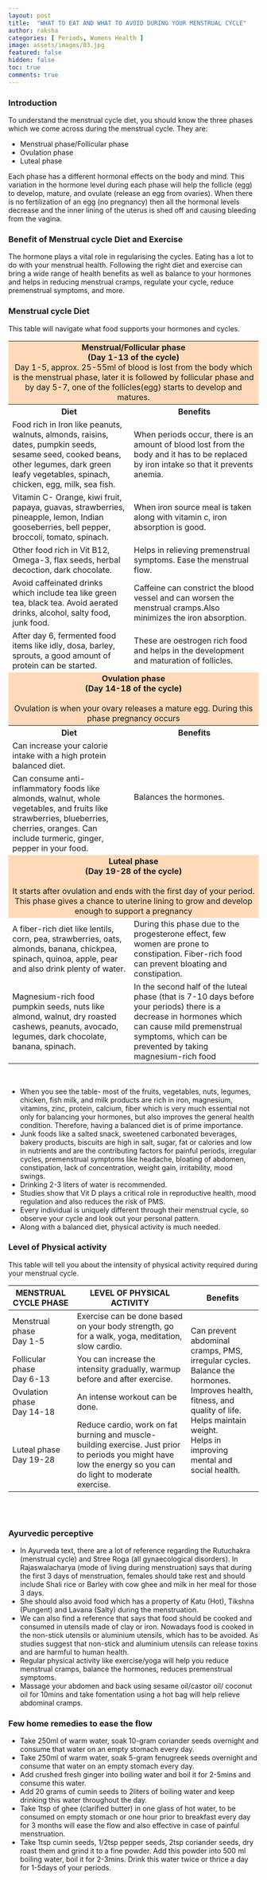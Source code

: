 ```yaml
---
layout: post
title:  "WHAT TO EAT AND WHAT TO AVOID DURING YOUR MENSTRUAL CYCLE"
author: raksha
categories: [ Periods, Womens Health ]
image: assets/images/03.jpg
featured: false
hidden: false
toc: true
comments: true
---
```

### Introduction
To understand the menstrual cycle diet, you should know the three phases which we come across during the menstrual cycle. They are:
+ Menstrual phase/Follicular phase
+ Ovulation phase
+ Luteal phase

Each phase has a different hormonal effects on the body and mind. This variation in the hormone level during each phase will help the follicle (egg) to develop, mature, and ovulate (release an egg from ovaries). When there is no fertilization of an egg (no pregnancy) then all the hormonal levels decrease and the inner lining of the uterus is shed off and causing bleeding from the vagina. 

### Benefit of Menstrual cycle Diet and Exercise
The hormone plays a vital role in regularising the cycles. Eating has a lot to do with your menstrual health. Following the right diet and exercise can bring a wide range of health benefits as well as balance to your hormones and helps in reducing menstrual cramps, regulate your cycle, reduce premenstrual symptoms, and more. 

### Menstrual cycle Diet
This table will navigate what food supports your hormones and cycles.

<table>
<thead>
</thead>
<tbody>
    <tr>
        <td bgcolor="#FFDAB9" colspan="2" style="text-align:center"><b>Menstrual/Follicular phase<br>(Day 1-13 of the cycle)</b><br> Day 1-5, approx. 25-55ml of blood is lost from the body which is the menstrual phase, later it is followed by follicular phase and by day 5-7, one of the follicles(egg) starts to develop and matures.
        </td>
    </tr>
    <tr>
        <th>Diet</th>
        <th>Benefits</th>
    </tr>
    <tr>
        <td>Food rich in Iron like peanuts, walnuts, almonds, raisins, dates, pumpkin seeds, sesame seed, cooked beans, other legumes, dark green leafy vegetables, spinach, chicken, egg, milk, sea fish.</td>
        <td>When periods occur, there is an amount of blood lost from the body and it has to be replaced by iron intake so that it prevents anemia.</td>
    </tr>
    <tr>
        <td>Vitamin C- Orange, kiwi fruit, papaya, guavas, strawberries, pineapple, lemon, Indian gooseberries, bell pepper, broccoli, tomato, spinach.</td>
        <td>When iron source meal is taken along with vitamin c, iron absorption is good.</td>
    </tr>
    <tr>
        <td>Other food rich in Vit B12, Omega-3, flax seeds, herbal decoction, dark chocolate.</td>
        <td>Helps in relieving premenstrual symptoms. Ease the menstrual flow.</td>
    </tr> 
    <tr>
        <td>Avoid caffeinated drinks which include tea like green tea, black tea. Avoid aerated drinks, alcohol, salty food, junk food.</td>
        <td>Caffeine can constrict the blood vessel and can worsen the menstrual cramps.Also minimizes the iron absorption.</td>
    </tr>
    <tr>
        <td>After day 6, fermented food items like idly, dosa, barley, sprouts, a good amount of protein can be started.</td>
        <td>These are oestrogen rich food and helps in the development and maturation of follicles.</td>
    </tr>
    <tr>
        <td bgcolor="#FFDAB9" colspan="2" style="text-align:center"><b>Ovulation phase<br>(Day 14-18 of the cycle)</b><br><br>Ovulation is when your ovary releases a mature egg. During this phase pregnancy occurs</td>
    </tr>
    <tr>
        <th>Diet</th>
        <th>Benefits</th>
    </tr>
    <tr>
        <td>Can increase your calorie intake with a high protein balanced diet.</td>
        <td rowspan="2">Balances the hormones.</td>
    </tr>
    <tr>
        <td>Can consume anti-inflammatory foods like almonds, walnut, whole vegetables, and fruits like strawberries, blueberries, cherries, oranges. Can include turmeric, ginger, pepper in your food.</td>
    </tr>
    <tr>
        <td bgcolor="#FFDAB9" colspan="2" style="text-align:center"><b>Luteal phase<br>(Day 19-28 of the cycle)</b><br><br>It starts after ovulation and ends with the first day of your period. This phase gives a chance to uterine lining to grow and develop enough to support a pregnancy</td>
    </tr>
    <tr>
        <td>A fiber-rich diet like lentils, corn, pea, strawberries, oats, almonds, banana, chickpea, spinach, quinoa, apple, pear and also drink plenty of water.</td>
        <td>During this phase due to the progesterone effect, few women are prone to constipation. Fiber-rich food can prevent bloating and constipation. </td>
    </tr>
    <tr>
        <td>Magnesium-rich food pumpkin seeds, nuts like almond, walnut, dry roasted cashews, peanuts, avocado, legumes, dark chocolate, banana, spinach.</td>
        <td>In the second half of the luteal phase (that is 7-10 days before your periods) there is a decrease in hormones which can cause mild premenstrual symptoms, which can be prevented by taking magnesium-rich food</td>
    </tr>
</tbody>
</table>
<br>

+ When you see the table- most of the fruits, vegetables, nuts, legumes, chicken, fish milk, and milk products are rich in iron, magnesium, vitamins, zinc, protein, calcium, fiber which is very much essential not only for balancing your hormones, but also improves the general health condition. Therefore, having a balanced diet is of prime importance. 
+ Junk foods like a salted snack, sweetened carbonated beverages, bakery products, biscuits are high in salt, sugar, fat or calories and low in nutrients and are the contributing factors for painful periods, irregular cycles, premenstrual symptoms like headache, bloating of abdomen, constipation, lack of concentration, weight gain, irritability, mood swings. 
+ Drinking 2-3 liters of water is recommended.
+ Studies show that Vit D plays a critical role in reproductive health, mood regulation and also reduces the risk of PMS.
+ Every individual is uniquely different through their menstrual cycle, so observe your cycle and look out your personal pattern. 
+ Along with a balanced diet, physical activity is much needed. 

### Level of Physical activity
This table will tell you about the intensity of physical activity required during your menstrual cycle.

<table>
    <thead>
        <tr>
            <th>MENSTRUAL CYCLE PHASE</th>
            <th>LEVEL OF PHYSICAL ACTIVITY</th>
            <th>Benefits</th>
        </tr>
    </thead>
    <tbody>
        <tr>
            <td>Menstrual phase<br>Day 1-5</td>
            <td>Exercise can be done based on your body strength, go for a walk, yoga, meditation, slow cardio.</td>
            <td rowspan="4">Can prevent abdominal cramps, PMS, irregular cycles.<br>Balance the hormones.<br>Improves health, fitness, and quality of life. Helps maintain weight.<br>Helps in improving mental and social health.</td>
        </tr>
        <tr>
            <td>Follicular phase <br>Day 6-13</td>
            <td>You can increase the intensity gradually, warmup before and after exercise.</td>
        </tr>
        <tr>
            <td>Ovulation phase<br>Day 14-18</td>
            <td>An intense workout can be done.</td>
        </tr>
        <tr>
            <td>Luteal phase<br>Day 19-28</td>
            <td>Reduce cardio, work on fat burning and muscle-building exercise. Just prior to periods you might have low the energy so you can do light to moderate exercise.</td>
        </tr>
    </tbody>
</table>
<br>
<br>

### Ayurvedic perceptive 
+ In Ayurveda text, there are a lot of reference regarding the Rutuchakra (menstrual cycle) and Stree Roga (all gynaecological disorders). In Rajaswalacharya (mode of living during menstruation) says that during the first 3 days of menstruation, females should take rest and should include Shali rice or Barley with cow ghee and milk in her meal for those 3 days. 
+ She should also avoid food which has a property of Katu (Hot), Tikshna (Pungent) and Lavana (Salty) during the menstruation.
+ We can also find a reference that says that food should be cooked and consumed in utensils made of clay or iron. Nowadays food is cooked in the non-stick utensils or aluminium utensils, which has to be avoided. As studies suggest that non-stick and aluminium utensils can release toxins and are harmful to human health. 
+ Regular physical activity like exercise/yoga will help you reduce menstrual cramps, balance the hormones, reduces premenstrual symptoms.  
+ Massage your abdomen and back using sesame oil/castor oil/ coconut oil for 10mins and take fomentation using a hot bag will help relieve abdominal cramps.
 


### Few home remedies to ease the flow
+ Take 250ml of warm water, soak 10-gram coriander seeds overnight and consume that water on an empty stomach every day. 
+ Take 250ml of warm water, soak 5-gram fenugreek seeds overnight and consume that water on an empty stomach every day.
+ Add crushed fresh ginger into boiling water and boil it for 2-5mins and consume this water.
+ Add 20 grams of cumin seeds to 2liters of boiling water and keep drinking this water throughout the day. 
+ Take 1tsp of ghee (clarified butter) in one glass of hot water, to be consumed on empty stomach or one hour prior to breakfast every day for 3 months will ease the flow and also effective in case of painful menstruation. 
+ Take 1tsp cumin seeds, 1/2tsp pepper seeds, 2tsp coriander seeds, dry roast them and grind it to a fine powder. Add this powder into 500 ml boiling water, boil it for 2-3mins. Drink this water twice or thrice a day for 1-5days of your periods.

